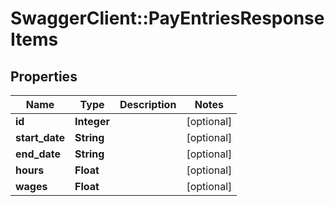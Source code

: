 # SwaggerClient::PayEntriesResponseItems

## Properties
Name | Type | Description | Notes
------------ | ------------- | ------------- | -------------
**id** | **Integer** |  | [optional] 
**start_date** | **String** |  | [optional] 
**end_date** | **String** |  | [optional] 
**hours** | **Float** |  | [optional] 
**wages** | **Float** |  | [optional] 


